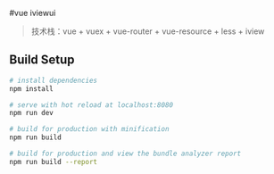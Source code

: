 #vue iviewui



> 技术栈：vue + vuex + vue-router + vue-resource + less + iview

## Build Setup

``` bash
# install dependencies
npm install

# serve with hot reload at localhost:8080
npm run dev

# build for production with minification
npm run build

# build for production and view the bundle analyzer report
npm run build --report
```



